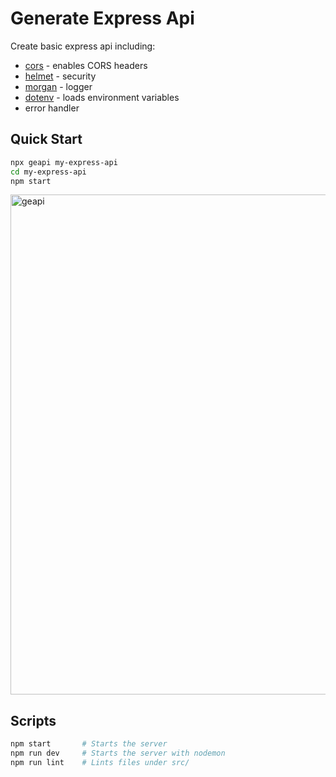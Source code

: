# Generate Express Api

Create basic express api including:

- [cors](https://github.com/expressjs/cors) - enables CORS headers
- [helmet](https://github.com/helmetjs/helmet) - security
- [morgan](https://github.com/expressjs/morgan) - logger
- [dotenv](https://github.com/motdotla/dotenv) - loads environment variables
- error handler

## Quick Start

```sh
npx geapi my-express-api
cd my-express-api
npm start
```

<p align='left'>
<img src='https://i.imgur.com/Lpcgx9P.gif' width='800' alt='geapi'>
</p>

## Scripts
```sh
npm start       # Starts the server
npm run dev     # Starts the server with nodemon
npm run lint    # Lints files under src/
```
